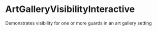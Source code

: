 # ArtGalleryVisibilityInteractive
Demonstrates visibility for one or more guards in an art gallery setting
